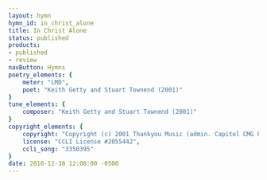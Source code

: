 ```yaml
---
layout: hymn
hymn_id: in_christ_alone
title: In Christ Alone
status: published
products:
- published
- review
navButton: Hymns
poetry_elements: {
    meter: "LMD",
    poet: "Keith Getty and Stuart Townend (2001)"
}
tune_elements: {
    composer: "Keith Getty and Stuart Townend (2001)"
}
copyright_elements: {
    copyright: "Copyright (c) 2001 Thankyou Music (admin. Capitol CMG Publishing)",
    license: "CCLI License #2055442",
    ccli_song: "3350395"
}
date: 2016-12-30 12:00:00 -0500
---
```

